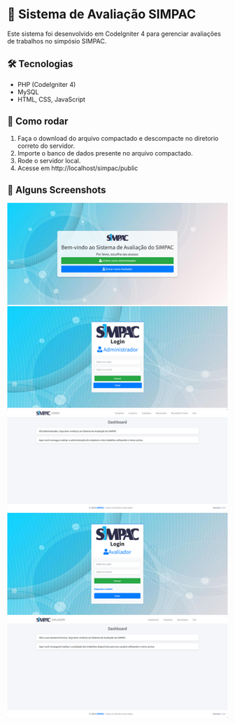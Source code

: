 # 🧩 Sistema de Avaliação SIMPAC

Este sistema foi desenvolvido em CodeIgniter 4 para gerenciar avaliações de trabalhos no simpósio SIMPAC.

## 🛠 Tecnologias
- PHP (CodeIgniter 4)
- MySQL
- HTML, CSS, JavaScript

## 🚀 Como rodar
1. Faça o download do arquivo compactado e descompacte no diretorio correto do servidor.
2. Importe o banco de dados presente no arquivo compactado.
3. Rode o servidor local.
4. Acesse em http://localhost/simpac/public

## 📸 Alguns Screenshots
![Tela inicial](https://github.com/Lucaslsf5700/Sistema-de-avaliacao-do-simpac/blob/main/Tela-inicial.png)
![Login do Administrador](https://github.com/Lucaslsf5700/Sistema-de-avaliacao-do-simpac/blob/main/Login-admin.png)
![Dashboard do Administrador](https://github.com/Lucaslsf5700/Sistema-de-avaliacao-do-simpac/blob/main/Dash-admin.png)
![Login do Avaliador](https://github.com/Lucaslsf5700/Sistema-de-avaliacao-do-simpac/blob/main/Login-avaliador.png)
![Dashboard do Avaliador](https://github.com/Lucaslsf5700/Sistema-de-avaliacao-do-simpac/blob/main/Dash-avaliador.png)
